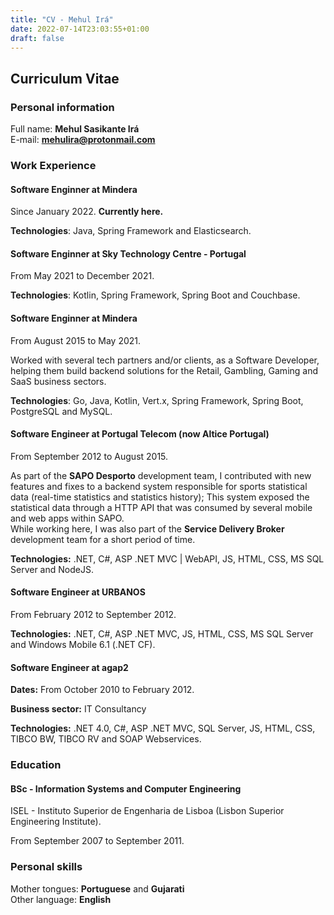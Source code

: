 ```yaml
---
title: "CV - Mehul Irá"
date: 2022-07-14T23:03:55+01:00
draft: false
---
```


## Curriculum Vitae

### Personal information

Full name: **Mehul Sasikante Irá**  
E-mail: **mehulira@protonmail.com**

### Work Experience

#### Software Enginner at Mindera

Since January 2022. **Currently here.**

**Technologies**: Java, Spring Framework and Elasticsearch.

#### Software Enginner at Sky Technology Centre - Portugal

From May 2021 to December 2021.

**Technologies**: Kotlin, Spring Framework, Spring Boot and Couchbase.

#### Software Enginner at Mindera

From August 2015 to May 2021.

Worked with several tech partners and/or clients, as a Software Developer, helping them build backend solutions for the Retail, Gambling, Gaming and SaaS business sectors.

**Technologies**: Go, Java, Kotlin, Vert.x, Spring Framework, Spring Boot, PostgreSQL and MySQL.

#### Software Engineer at Portugal Telecom (now Altice Portugal)

From September 2012 to August 2015.

As part of the **SAPO Desporto** development team, I contributed with new features and fixes to a backend system responsible for sports statistical data (real-time statistics and statistics history); This system exposed the statistical data through a HTTP API that was consumed by several mobile and web apps within SAPO.  
While working here, I was also part of the **Service Delivery Broker** development team for a short period of time.

**Technologies:** .NET, C#, ASP .NET MVC | WebAPI, JS, HTML, CSS, MS SQL Server and NodeJS.

#### Software Engineer at URBANOS

From February 2012 to September 2012.

**Technologies:** .NET, C#, ASP .NET MVC, JS, HTML, CSS, MS SQL Server and Windows Mobile 6.1 (.NET CF).

#### Software Engineer at agap2

**Dates:** From October 2010 to February 2012.

**Business sector:** IT Consultancy

**Technologies:** .NET 4.0, C#, ASP .NET MVC, SQL Server, JS, HTML, CSS, TIBCO BW, TIBCO RV and SOAP Webservices.

### Education

#### BSc - Information Systems and Computer Engineering

ISEL - Instituto Superior de Engenharia de Lisboa (Lisbon Superior Engineering Institute).

From September 2007 to September 2011.

### Personal skills

Mother tongues: **Portuguese** and **Gujarati**  
Other language: **English**